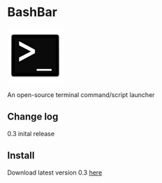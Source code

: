 # BashBar

<img src="https://github.com/tbrek/BashBar/blob/master/BashBar/Assets.xcassets/AppIcon.appiconset/icon_128x128.png">

An open-source terminal command/script launcher

## Change log

0.3 inital release

## Install

Download latest version 0.3 [here](https://github.com/tbrek/BashBar/blob/master/BashBar/BashBar.zip)

[logo]: https://github.com/tbrek/BashBar/blob/master/BashBar/Assets.xcassets/AppIcon.appiconset/icon_128x128.png "Logo"